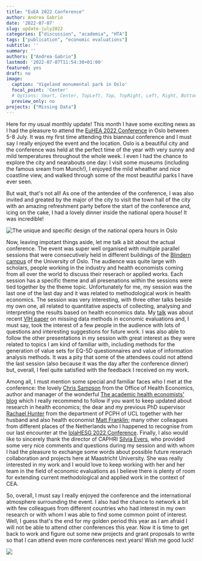 ```yaml
---
title: "EuEA 2022 Conference"
author: Andrea Gabrio
date: '2022-07-07'
slug: update-july2022
categories: ["discussion", "academia", "HTA"]
tags: ["publication", "economic evaluations"]
subtitle: ''
summary: ''
authors: ["Andrea Gabrio"]
lastmod: '2022-07-07T11:54:30+01:00'
featured: yes
draft: no
image:
  caption: 'Vigeland monumental park in Oslo'
  focal_point: 'Center'
  # Options: Smart, Center, TopLeft, Top, TopRight, Left, Right, BottomLeft, Bottom, BottomRight
  preview_only: no
projects: ["Missing Data"]
---
```


Here for my usual monthly update! This month I have some exciting news as I had the pleasure to attend the [EuHEA 2022 Conference](https://www.euhea.eu/welcome_conference_2022.html) in Oslo
between 5-8 July. It was my first time attending this biannaul conference and I must say I really enjoyed the event and the location. Oslo is a beautiful 
city and the conference was held at the perfect time of the year with very sunny and mild temperatures throughout the whole week. I even I had the chance to
explore the city and nearabouts one day: I visit some museums (including the famous sream from Munch!), I enjoyed the mild wheather and nice coastline view,
and walked through some of the most beautiful parks I have ever seen. 

But wait, that's not all! As one of the antendee of the conference, I was also invited and greated by the major of the city to visit the town hall of the city with an
amazing refreshment party before the start of the conference and, icing on the cake, I had a lovely dinner inside the national opera house! It was incredible!  

![The unique and specific design of the national opera hours in Oslo](/media/opera_Oslo.jpg)

Now, leaving impotant things aside, let me talk a bit about the actual conference. The event was super well organised with multiple parallel sessions that 
were consecutively held in different buildings of the [Blindern campus](https://www.euhea.eu/venue_conference_2022.html) of the University of Oslo. The audience was quite large 
with scholars, people working in the industry and health economists coming from all over the world to discuss their reserach or applied works. Each session has a specific theme and all
presenations within the sessions were tied together by the theme topic. Unfortunately for me, my session was the last one of the last day and it was related to methodological work
in health economics. The session was very interesting, with three other talks beside my own one, all related to quantitative aspects of collecting, analysing and interpreting the results 
based on health economics data. My [talk](https://github.com/AnGabrio/Talks/blob/master/EuHEA_2022/EuHEA_2022_v2.pdf) was about recent [VIH paper](https://www.valueinhealthjournal.com/article/S1098-3015(21)00042-5/fulltext) 
on missing data methods in economic evaluations and, I must say, took the interest of a few people in the audience with lots of questions and interesting suggestions for future work.  I was also able to follow
the other presentations in my session with great interest as they were related to topics I am kind of familiar with, including methods for the generation of value sets for EQ-5D questionnaires and value of 
information analysis methods. It was a pity that some of the attendees could not attend the last session (also because it was the day after the conference dinner) but, overall,
I feel quite satisfied with the feedback I received on my work.

Among all, I must mention some special and familiar faces who I met at the conference: the lovely [Chris Sampson](https://www.ohe.org/about-us/meet-team/chris-sampson) from the Office of Health Economics, author and manager of the 
wonderful [The academic health economists' blog](https://aheblog.com/author/chrissampson87/) which I really recommend to follow if you want to keep updated about research in health economics; the dear and my previous PhD supervisor [Rachael Hunter](https://iris.ucl.ac.uk/iris/browse/profile?upi=RMHUN48)
from the department of PCPH of UCL together with her husband and also health economist [Matt Franklin](https://www.sheffield.ac.uk/scharr/people/staff/matthew-franklin); many other colleagues from different places of the Netherlands who I happened to recognise from our last encounter at 
the [lolaHESG 2022 Conference](https://www.aanmelder.nl/lolahesg2022). Finally, I also would like to sincerely thank the director of CAPHRI [Silvia Evers](https://www.maastrichtuniversity.nl/nl/s.evers), who provided some very nice comments and questions during my session and with whom I had the pleasure to exchange some words about
possible future reserach collaboration and projects here at Maastricht University. She was really interested in my work and I would love to keep working with her and her team in the field of economic evaluations as I believe there is plenty of room for 
extending current methodological and applied work in the context of CEA.     

So, overall, I must say I really enjoyed the conference and the international atmosphere surrounding the event. I also had the chance to network a bit with few colleagues from 
different countries who had interest in my own research or with whom I was able to find some common point of interest. Well, I guess that's the end for my golden period this year as 
I am afraid I will not be able to attend other conferences this year. Now it is time to get back to work and figure out some new projects and grant proposals to write so that I can attend even 
more conferences next years! Wish me good luck!  

![](https://i.gifer.com/Bs5.gif)
